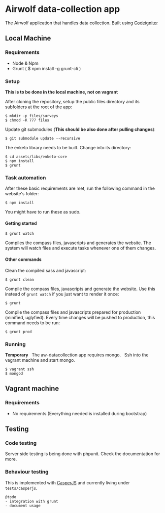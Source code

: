 # Airwolf data-collection app

The Airwolf application that handles data collection.
Built using [Codeigniter](http://ellislab.com/codeigniter)

## Local Machine
### Requirements
- Node & Npm
- Grunt ( $ npm install -g grunt-cli )

### Setup
**This is to be done in the local machine, not on vagrant**

After cloning the repository, setup the public files directory and its subfolders at the root of the app:
```
$ mkdir -p files/surveys
$ chmod -R 777 files
```

Update git submodules (**This should be also done after pulling changes**):
```
$ git submodule update --recursive
```
The enketo library needs to be built. Change into its directory:
```
$ cd assets/libs/enketo-core
$ npm install
$ grunt
```

### Task automation
After these basic requirements are met, run the following command in the website's folder:
```
$ npm install
```
You might have to run these as sudo.

#### Getting started
```
$ grunt watch
```
Compiles the compass files, javascripts and generates the website.
The system will watch files and execute tasks whenever one of them changes.

#### Other commands
Clean the compiled sass and javascript:
```
$ grunt clean
```

Compile the compass files, javascripts and generate the website. Use this instead of ```grunt watch``` if you just want to render it once:
```
$ grunt
```

Compile the compass files and javascripts prepared for production (minified, uglyfied). Every time changes will be pushed to production, this command needs to be run:
```
$ grunt prod
```

### Running
**Temporary**  
The aw-datacollection app requires mongo.  
Ssh into the vagrant machine and start mongo.
```
$ vagrant ssh
$ mongod
```

## Vagrant machine

### Requirements
- No requirements (Everything needed is installed during bootstrap)


## Testing

### Code testing

Server side testing is being done with phpunit.
Check the documentation for more.

### Behaviour testing

This is implemented with [CasperJS](http://casperjs.org/) and currently living under `tests/casperjs`.

```
@todo
- integration with grunt
- document usage
```

